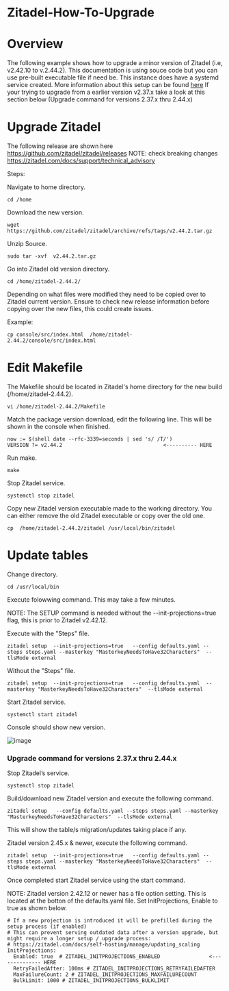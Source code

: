 # Zitadel-How-To-Upgrade

# Overview


The following example shows how to upgrade a minor version of Zitadel (i.e, v2.42.10 to v.2.44.2). This documentation is using souce code but you can use pre-built executable file if need be.
This instance does have a systemd service created. More information about this setup can be found [here](https://github.com/HungryHowies/How-To-Build-Zitadel-from-Source) 
If your trying to upgrade from a earlier version  v2.37.x take a look at this section  below (Upgrade command for versions 2.37.x thru 2.44.x)

# Upgrade Zitadel

The following release are shown here https://github.com/zitadel/zitadel/releases 
NOTE:  check breaking changes https://zitadel.com/docs/support/technical_advisory

Steps: 

Navigate to home directory.

``` 
cd /home
```

Download the new version.

```
wget https://github.com/zitadel/zitadel/archive/refs/tags/v2.44.2.tar.gz
```

Unzip Source.

```
sudo tar -xvf  v2.44.2.tar.gz
```

Go into Zitadel old version directory.

```
cd /home/zitadel-2.44.2/
```

Depending on what files were modified they need to be copied over to Zitadel current version. Ensure to check new release information before copying over the new files, this could create issues.

Example:

```
cp console/src/index.html  /home/zitadel-2.44.2/console/src/index.html 
```

# Edit Makefile

The Makefile should be located in Zitadel's home directory for the new build (/home/zitadel-2.44.2).

```
vi /home/zitadel-2.44.2/Makefile
```

Match the package version download, edit the following line. This will be shown in the console when finished.

```
now := $(shell date --rfc-3339=seconds | sed 's/ /T/')
VERSION ?= v2.44.2                                 <---------- HERE
```

Run make.

```
make
```

Stop Zitadel service.
```
systemctl stop zitadel

```

Copy new Zitadel version executable made to the working directory. You can either remove the old Zitadel executable or copy over the old one.

```
cp  /home/zitadel-2.44.2/zitadel /usr/local/bin/zitadel
```

# Update tables

Change directory.

```
cd /usr/local/bin
```

Execute folowwing command. This may take a few minutes.

NOTE: The SETUP command is needed without the --init-projections=true flag, this is prior to Zitadel v2.42.12. 

Execute with the "Steps" file.

```
zitadel setup  --init-projections=true   --config defaults.yaml --steps steps.yaml --masterkey "MasterkeyNeedsToHave32Characters"  --tlsMode external
```

Without the "Steps" file.

```
zitadel setup  --init-projections=true   --config defaults.yaml  --masterkey "MasterkeyNeedsToHave32Characters"  --tlsMode external
```


Start Zitadel service. 

```
systemctl start zitadel
```

Console should show new version.

 ![image](https://github.com/HungryHowies/Zitadel-How-To-Upgrade/assets/22652276/ee93a4f3-7783-4b69-aab0-88d083f07daa)

### Upgrade command for versions 2.37.x thru 2.44.x

Stop Zitadel’s service.

```
systemctl stop zitadel
```

Build/download new Zitadel version and execute the following command.

```
zitadel setup   --config defaults.yaml --steps steps.yaml --masterkey "MasterkeyNeedsToHave32Characters"  --tlsMode external
```

This  will show the table/s migration/updates taking place if any.


Zitadel version 2.45.x & newer, execute the following command.

```
zitadel setup  --init-projections=true   --config defaults.yaml --steps steps.yaml --masterkey "MasterkeyNeedsToHave32Characters"  --tlsMode external
```

Once completed start Zitadel service  using the start command.




NOTE: Zitadel version 2.42.12  or newer has a file option setting. This is located at the botton of the  defaults.yaml file. Set InitProjections, Enable to true as shown below.

```
# If a new projection is introduced it will be prefilled during the setup process (if enabled)
# This can prevent serving outdated data after a version upgrade, but might require a longer setup / upgrade process:
# https://zitadel.com/docs/self-hosting/manage/updating_scaling
InitProjections:
  Enabled: true  # ZITADEL_INITPROJECTIONS_ENABLED                <-------------- HERE
  RetryFailedAfter: 100ms # ZITADEL_INITPROJECTIONS_RETRYFAILEDAFTER
  MaxFailureCount: 2 # ZITADEL_INITPROJECTIONS_MAXFAILURECOUNT
  BulkLimit: 1000 # ZITADEL_INITPROJECTIONS_BULKLIMIT
```
